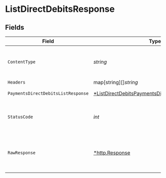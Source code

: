 # ListDirectDebitsResponse


## Fields

| Field                                                                                                                            | Type                                                                                                                             | Required                                                                                                                         | Description                                                                                                                      |
| -------------------------------------------------------------------------------------------------------------------------------- | -------------------------------------------------------------------------------------------------------------------------------- | -------------------------------------------------------------------------------------------------------------------------------- | -------------------------------------------------------------------------------------------------------------------------------- |
| `ContentType`                                                                                                                    | *string*                                                                                                                         | :heavy_check_mark:                                                                                                               | HTTP response content type for this operation                                                                                    |
| `Headers`                                                                                                                        | map[string][]*string*                                                                                                            | :heavy_minus_sign:                                                                                                               | N/A                                                                                                                              |
| `PaymentsDirectDebitsListResponse`                                                                                               | [*ListDirectDebitsPaymentsDirectDebitsListResponse](../../models/operations/listdirectdebitspaymentsdirectdebitslistresponse.md) | :heavy_minus_sign:                                                                                                               | Direct debits list                                                                                                               |
| `StatusCode`                                                                                                                     | *int*                                                                                                                            | :heavy_check_mark:                                                                                                               | HTTP response status code for this operation                                                                                     |
| `RawResponse`                                                                                                                    | [*http.Response](https://pkg.go.dev/net/http#Response)                                                                           | :heavy_minus_sign:                                                                                                               | Raw HTTP response; suitable for custom response parsing                                                                          |
